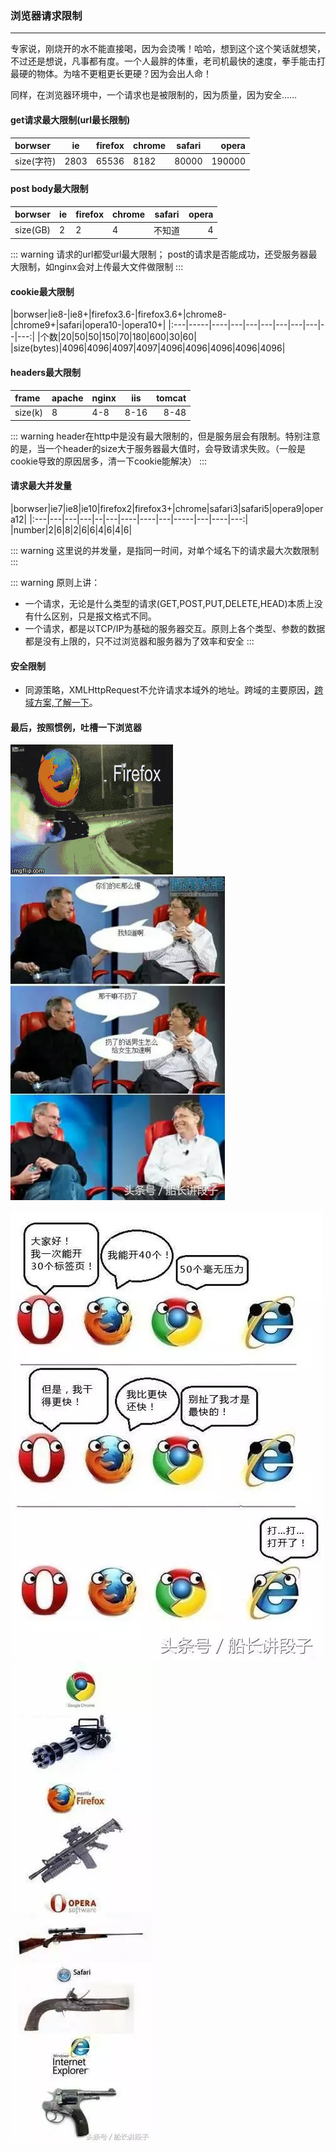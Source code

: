 ### 浏览器请求限制
-------
专家说，刚烧开的水不能直接喝，因为会烫嘴！哈哈，想到这个这个笑话就想笑，不过还是想说，凡事都有度。一个人最胖的体重，老司机最快的速度，拳手能击打最硬的物体。为啥不更粗更长更硬？因为会出人命！

同样，在浏览器环境中，一个请求也是被限制的，因为质量，因为安全……

#### get请求最大限制(url最长限制)
|borwser|ie|firefox|chrome|safari|opera|
|:---|-----|---|---|---|---:|
|size(字符)|2803|65536|8182|80000|190000|

#### post body最大限制
|borwser|ie|firefox|chrome|safari|opera|
|:---|-----|---|---|---|---:|
|size(GB)|2|2|4|不知道|4|

::: warning
请求的url都受url最大限制；
post的请求是否能成功，还受服务器最大限制，如nginx会对上传最大文件做限制
:::

#### cookie最大限制
|borwser|ie8-|ie8+|firefox3.6-|firefox3.6+|chrome8-|chrome9+|safari|opera10-|opera10+|
|:---|-----|----|---|---|---|---|---|---|--|---:|
|个数|20|50|50|150|70|180|600|30|60|
|size(bytes)|4096|4096|4097|4097|4096|4096|4096|4096|4096|

#### headers最大限制
|frame|apache|nginx|iis|tomcat|
|:---|-----|---|---|---:|
|size(k)|8|4-8|8-16|8-48|

::: warning
header在http中是没有最大限制的，但是服务层会有限制。特别注意的是，当一个header的size大于服务器最大值时，会导致请求失败。（一般是cookie导致的原因居多，清一下cookie能解决）
:::

#### 请求最大并发量
|borwser|ie7|ie8|ie10|firefox2|firefox3+|chrome|safari3|safari5|opera9|opera12|
|:---|---|---|---|--|---|----|----|---|-----|---|----|---:|
|number|2|6|8|2|6|6|4|6|4|6|

::: warning
这里说的并发量，是指同一时间，对单个域名下的请求最大次数限制
:::

::: warning
原则上讲：
* 一个请求，无论是什么类型的请求(GET,POST,PUT,DELETE,HEAD)本质上没有什么区别，只是报文格式不同。
* 一个请求，都是以TCP/IP为基础的服务器交互。原则上各个类型、参数的数据都是没有上限的，只不过浏览器和服务器为了效率和安全
:::

#### 安全限制
* 同源策略，XMLHttpRequest不允许请求本域外的地址。跨域的主要原因，[跨域方案,了解一下](./cross-domain/index.md)。

#### 最后，按照惯例，吐槽一下浏览器
![浏览器1](./images/browser-4.gif)
![浏览器1](./images/browser-2.jpg)

![浏览器1](./images/browser-1.jpg)
![浏览器1](./images/browser-3.jpg)

